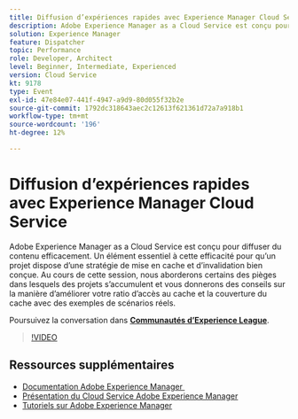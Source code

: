 ```yaml
---
title: Diffusion d’expériences rapides avec Experience Manager Cloud Service
description: Adobe Experience Manager as a Cloud Service est conçu pour diffuser du contenu efficacement. Un élément essentiel à cette efficacité pour qu’un projet dispose d’une stratégie de mise en cache et d’invalidation bien conçue. Au cours de cette session, nous aborderons certains des pièges dans lesquels des projets s’accumulent et vous donnerons des conseils sur la manière d’améliorer votre ratio d’accès au cache et la couverture du cache avec des exemples de scénarios réels.
solution: Experience Manager
feature: Dispatcher
topic: Performance
role: Developer, Architect
level: Beginner, Intermediate, Experienced
version: Cloud Service
kt: 9178
type: Event
exl-id: 47e84e07-441f-4947-a9d9-80d055f32b2e
source-git-commit: 1792dc318643aec2c12613f621361d72a7a918b1
workflow-type: tm+mt
source-wordcount: '196'
ht-degree: 12%

---
```


# Diffusion d’expériences rapides avec Experience Manager Cloud Service

Adobe Experience Manager as a Cloud Service est conçu pour diffuser du contenu efficacement. Un élément essentiel à cette efficacité pour qu’un projet dispose d’une stratégie de mise en cache et d’invalidation bien conçue. Au cours de cette session, nous aborderons certains des pièges dans lesquels des projets s’accumulent et vous donnerons des conseils sur la manière d’améliorer votre ratio d’accès au cache et la couverture du cache avec des exemples de scénarios réels.

Poursuivez la conversation dans **[Communautés d’Experience League](https://adobe.ly/3CUkzoB)**.

>[!VIDEO](https://video.tv.adobe.com/v/337846/?quality=12&learn=on&hidetitle=true)

## Ressources supplémentaires

- [Documentation Adobe Experience Manager ](https://experienceleague.adobe.com/docs/experience-manager-cloud-service.html?lang=fr)
- [Présentation du Cloud Service Adobe Experience Manager](https://experienceleague.adobe.com/docs/experience-manager-cloud-service/overview/home.html?lang=fr)
- [Tutoriels sur Adobe Experience Manager](https://experienceleague.adobe.com/docs/experience-manager-tutorials.html?lang=fr)
